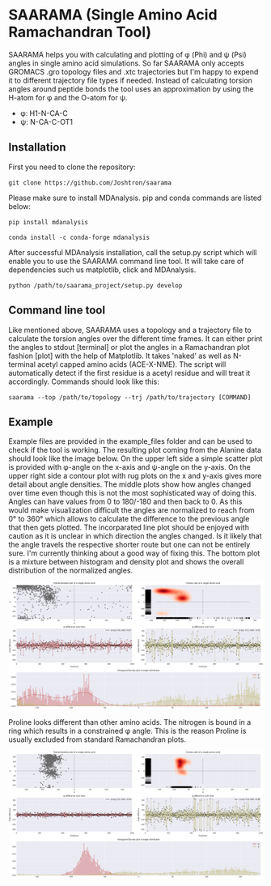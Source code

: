 # SAARAMA (Single Amino Acid Ramachandran Tool)

SAARAMA helps you with calculating and plotting of φ (Phi) and ψ (Psi) angles in single amino acid simulations. So far SAARAMA 
only accepts GROMACS .gro topology files and .xtc trajectories but I'm happy to expend it to different trajectory file types
if needed. Instead of calculating torsion angles around peptide bonds the tool uses an approximation by using the H-atom for
φ and the O-atom for ψ. 

* φ: H1-N-CA-C
* ψ: N-CA-C-OT1

## Installation

First you need to clone the repository:

```
git clone https://github.com/Joshtron/saarama
```

Please make sure to install MDAnalysis. pip and conda commands are listed below:

```
pip install mdanalysis
```

```
conda install -c conda-forge mdanalysis
```

After successful MDAnalysis installation, call the setup.py script which will enable you to use the SAARAMA command line 
tool. It will take care of dependencies such us matplotlib, click and MDAnalysis.

```
python /path/to/saarama_project/setup.py develop
```

## Command line tool

Like mentioned above, SAARAMA uses a topology and a trajectory file to calculate the torsion angles over the different time 
frames. It can either print the angles to stdout [terminal] or plot the angles in a Ramachandran plot fashion [plot] with 
the help of Matplotlib. It takes 'naked' as well as N-terminal acetyl capped amino acids (ACE-X-NME). The script will automatically detect if the first residue is a acetyl residue and will treat it accordingly.
Commands should look like this:

```
saarama --top /path/to/topology --trj /path/to/trajectory [COMMAND]
```

## Example

Example files are provided in the example_files folder and can be used to check if the tool is working. The resulting plot coming from the Alanine data should look like the image below. On the upper left side a simple scatter plot is provided with φ-angle on the x-axis and ψ-angle on the y-axis. On the upper right side a contour plot with rug plots on the x and y-axis gives more detail about angle densities. The middle plots show how angles changed over time even though this is not the most sophisticated way of doing this. Angles can have values from 0 to 180/-180 and then back to 0. As this would make visualization difficult the angles are normalized to reach from 0° to 360° which allows to calculate the difference to the previous angle that then gets plotted. The incorparated line plot should be enjoyed with caution as it is unclear in which direction the angles changed. Is it likely that the angle travels the respective shorter route but one can not be entirely sure. I'm currently thinking about a good way of fixing this. The bottom plot is a mixture between histogram and density plot and shows the overall distribution of the normalized angles.


![](https://github.com/Joshtron/saarama/blob/master/saarama_project/example_files/alanine_capped.png)


Proline looks different than other amino acids. The nitrogen is bound in a ring which results in a constrained φ angle. This is the reason Proline is usually excluded from standard Ramachandran plots.


![](https://github.com/Joshtron/saarama/blob/master/saarama_project/example_files/proline_capped.png)
